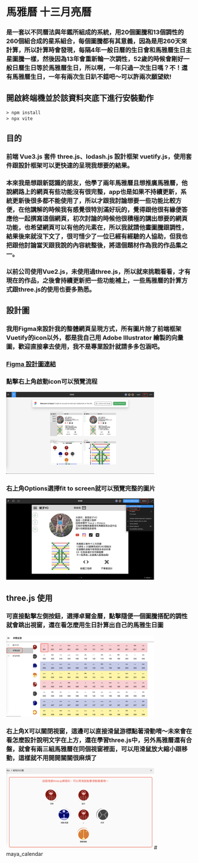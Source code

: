 # 馬雅曆 十三月亮曆
### 是一套以不同曆法與年鑑所組成的系統，用20個圖騰和13個調性的260個組合成的星系組合，每個圖騰都有其意義，因為是用260天來計算，所以計算時會發現，每隔4年一般日曆的生日會和馬雅曆生日主星圖騰一樣，然後因為13年會重新輪一次調性，52歲的時候會剛好一般日曆生日等於馬雅曆生日，所以啊，一年只過一次生日嗎？不！還有馬雅曆生日，一年有兩次生日趴不錯吧～可以許兩次願望欸!
## 開啟終端機並於該資料夾底下進行安裝動作
```
> npm install
> npx vite
```

## 目的
### 前端 Vue3.js 套件 three.js、lodash.js 設計框架 vuetify.js，使用套件跟設計框架可以更快速的呈現我想要的結果。
### 本來我是想跟新認識的朋友，他學了兩年馬雅曆且想推廣馬雅曆，他說網路上的網頁有些功能沒有很完整，app也是如果不持續更新，系統更新後很多都不能使用了，所以才跟我討論想要一些功能比較方便，在他講解的時候我有感覺很特別滿好玩的，覺得跟他很有緣便答應他一起撰寫這個網頁，初次討論的時候他很積極的講出想要的網頁功能，也希望網頁可以有他的元素在，所以我就請他畫圖騰跟調性，結果後來就沒下文了，很可惜少了一位已經有經驗的人協助，但我也把跟他討論當天跟我說的內容統整後，將這個題材作為我的作品集之一。
### 以前公司使用Vue2.js，未使用過three.js，所以就來挑戰看看，才有現在的作品，之後會持續更新把一些功能補上，一些馬雅曆的計算方式跟three.js的使用也要多熟悉。

## 設計圖
### 我用Figma來設計我的整體網頁呈現方式，所有圖片除了前端框架Vuetify的icon以外，都是我自己用 Adobe Illustrator 繪製的向量圖，歡迎直接拿去使用，我不是專業設計就請多多包涵吧。
### <a href="https://www.figma.com/file/s1v5euWlCxhUJMXb2tfNqk/%E9%A6%AC%E9%9B%85%E6%9B%86?type=design&node-id=0%3A1&mode=design&t=4o26YzvjmcWN8GN8-1" >Figma 設計圖連結</a>

### 點擊右上角啟動icon可以預覽流程
<img src="_screenshots/figma-design.png" width="400" />

### 右上角Options選擇fit to screen就可以預覽完整的圖片
<img src="_screenshots/figma-preview.png" width="400" />

## three.js 使用
### 可直接點擊左側按鈕，選擇卓爾金曆，點擊隨便一個圖騰搭配的調性就會跳出視窗，還在看怎麼用生日計算出自己的馬雅生日圖
<img src="_screenshots/website-click.png" width="400" />

### 右上角X可以關閉視窗，這邊可以直接滑鼠游標點著滑動唷～未來會在看怎麼設計說明文字在上方，還在學習three.js中，另外馬雅曆還有合盤，就會有兩三組馬雅曆在同個視窗裡面，可以用滑鼠放大縮小跟移動，這樣就不用開開關關很麻煩了
<img src="_screenshots/website-threejs.png" width="400" /># maya_calendar
